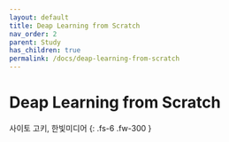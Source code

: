 ```yaml
---
layout: default
title: Deap Learning from Scratch
nav_order: 2
parent: Study
has_children: true
permalink: /docs/deap-learning-from-scratch
---
```


# Deap Learning from Scratch

사이토 고키, 한빛미디어
{: .fs-6 .fw-300 }
